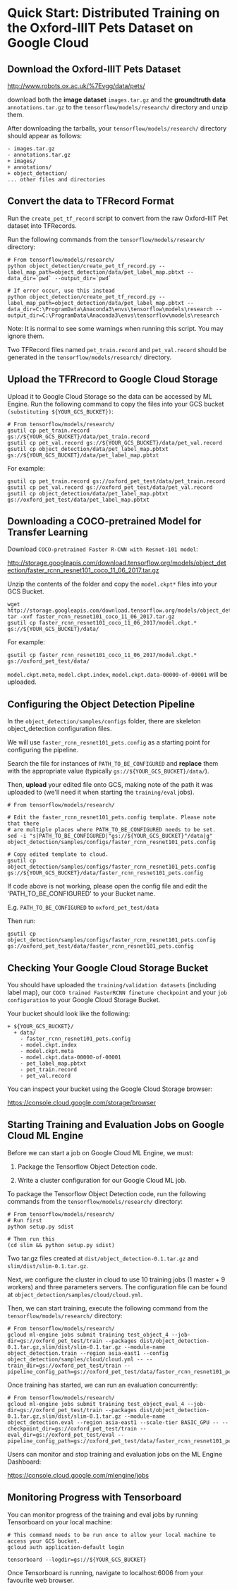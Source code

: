 # Quick Start: Distributed Training on the Oxford-IIIT Pets Dataset on Google Cloud

## Download the Oxford-IIIT Pets Dataset

http://www.robots.ox.ac.uk/%7Evgg/data/pets/

download both the **image dataset** ```images.tar.gz``` and the **groundtruth data** ```annotations.tar.gz``` to the ```tensorflow/models/research/``` directory and unzip them.

After downloading the tarballs, your ```tensorflow/models/research/``` directory should appear as follows:

```
- images.tar.gz
- annotations.tar.gz
+ images/
+ annotations/
+ object_detection/
... other files and directories
```

## Convert the data to TFRecord Format

Run the ```create_pet_tf_record``` script to convert from the raw Oxford-IIIT Pet dataset into TFRecords. 

Run the following commands from the ```tensorflow/models/research/``` directory:

```
# From tensorflow/models/research/
python object_detection/create_pet_tf_record.py --label_map_path=object_detection/data/pet_label_map.pbtxt --data_dir=`pwd` --output_dir=`pwd`

# If error occur, use this instead
python object_detection/create_pet_tf_record.py --label_map_path=object_detection/data/pet_label_map.pbtxt --data_dir=C:\ProgramData\Anaconda3\envs\tensorflow\models\research --output_dir=C:\ProgramData\Anaconda3\envs\tensorflow\models\research
```

Note: It is normal to see some warnings when running this script. You may ignore them.

Two TFRecord files named ```pet_train.record``` and ```pet_val.record``` should be generated in the ```tensorflow/models/research/``` directory.

## Upload the TFRrecord to Google Cloud Storage

Upload it to Google Cloud Storage so the data can be accessed by ML Engine. Run the following command to copy the files into your GCS bucket ```(substituting ${YOUR_GCS_BUCKET})```:

```
# From tensorflow/models/research/
gsutil cp pet_train.record gs://${YOUR_GCS_BUCKET}/data/pet_train.record
gsutil cp pet_val.record gs://${YOUR_GCS_BUCKET}/data/pet_val.record
gsutil cp object_detection/data/pet_label_map.pbtxt gs://${YOUR_GCS_BUCKET}/data/pet_label_map.pbtxt
```

For example:
```
gsutil cp pet_train.record gs://oxford_pet_test/data/pet_train.record
gsutil cp pet_val.record gs://oxford_pet_test/data/pet_val.record
gsutil cp object_detection/data/pet_label_map.pbtxt gs://oxford_pet_test/data/pet_label_map.pbtxt
```

## Downloading a COCO-pretrained Model for Transfer Learning

Download ```COCO-pretrained Faster R-CNN with Resnet-101 model```:

http://storage.googleapis.com/download.tensorflow.org/models/object_detection/faster_rcnn_resnet101_coco_11_06_2017.tar.gz

Unzip the contents of the folder and copy the ```model.ckpt*``` files into your GCS Bucket.

```
wget http://storage.googleapis.com/download.tensorflow.org/models/object_detection/faster_rcnn_resnet101_coco_11_06_2017.tar.gz
tar -xvf faster_rcnn_resnet101_coco_11_06_2017.tar.gz
gsutil cp faster_rcnn_resnet101_coco_11_06_2017/model.ckpt.* gs://${YOUR_GCS_BUCKET}/data/
```

For example:
```
gsutil cp faster_rcnn_resnet101_coco_11_06_2017/model.ckpt.* gs://oxford_pet_test/data/
```

```model.ckpt.meta```, ```model.ckpt.index```, ```model.ckpt.data-00000-of-00001``` will be uploaded.

## Configuring the Object Detection Pipeline

In the ```object_detection/samples/configs``` folder, there are skeleton object_detection configuration files. 

We will use ```faster_rcnn_resnet101_pets.config``` as a starting point for configuring the pipeline.

Search the file for instances of ```PATH_TO_BE_CONFIGURED``` and **replace** them with the appropriate value (typically ```gs://${YOUR_GCS_BUCKET}/data/```).

Then, **upload** your edited file onto GCS, making note of the path it was uploaded to (we'll need it when starting the ```training/eval``` jobs).

```
# From tensorflow/models/research/

# Edit the faster_rcnn_resnet101_pets.config template. Please note that there
# are multiple places where PATH_TO_BE_CONFIGURED needs to be set.
sed -i "s|PATH_TO_BE_CONFIGURED|"gs://${YOUR_GCS_BUCKET}"/data|g" object_detection/samples/configs/faster_rcnn_resnet101_pets.config

# Copy edited template to cloud.
gsutil cp object_detection/samples/configs/faster_rcnn_resnet101_pets.config gs://${YOUR_GCS_BUCKET}/data/faster_rcnn_resnet101_pets.config
```

If code above is not working, please open the config file and edit the 'PATH_TO_BE_CONFIGURED' to your Bucket name.

E.g. ```PATH_TO_BE_CONFIGURED``` to ```oxford_pet_test/data```

Then run:

```gsutil cp object_detection/samples/configs/faster_rcnn_resnet101_pets.config gs://oxford_pet_test/data/faster_rcnn_resnet101_pets.config```


## Checking Your Google Cloud Storage Bucket

You should have uploaded the ```training/validation datasets``` (including label map), our ```COCO trained FasterRCNN finetune checkpoint``` and your ```job configuration``` to your Google Cloud Storage Bucket. 

Your bucket should look like the following:

```
+ ${YOUR_GCS_BUCKET}/
  + data/
    - faster_rcnn_resnet101_pets.config
    - model.ckpt.index
    - model.ckpt.meta
    - model.ckpt.data-00000-of-00001
    - pet_label_map.pbtxt
    - pet_train.record
    - pet_val.record
```

You can inspect your bucket using the Google Cloud Storage browser:

https://console.cloud.google.com/storage/browser

## Starting Training and Evaluation Jobs on Google Cloud ML Engine

Before we can start a job on Google Cloud ML Engine, we must:

1. Package the Tensorflow Object Detection code.

2. Write a cluster configuration for our Google Cloud ML job.

To package the Tensorflow Object Detection code, run the following commands from the ```tensorflow/models/research/``` directory:

```
# From tensorflow/models/research/
# Run first
python setup.py sdist

# Then run this
(cd slim && python setup.py sdist)
```

Two tar.gz files created at ```dist/object_detection-0.1.tar.gz``` and ```slim/dist/slim-0.1.tar.gz```.

Next, we configure the cluster in cloud to use 10 training jobs (1 master + 9 workers) and three parameters servers. The configuration file can be found at ```object_detection/samples/cloud/cloud.yml```.

Then, we can start training, execute the following command from the ```tensorflow/models/research/``` directory:

```
# From tensorflow/models/research/
gcloud ml-engine jobs submit training test_object_4 --job-dir=gs://oxford_pet_test/train --packages dist/object_detection-0.1.tar.gz,slim/dist/slim-0.1.tar.gz --module-name object_detection.train --region asia-east1 --config object_detection/samples/cloud/cloud.yml -- --train_dir=gs://oxford_pet_test/train --pipeline_config_path=gs://oxford_pet_test/data/faster_rcnn_resnet101_pets.config
```

Once training has started, we can run an evaluation concurrently:
```
# From tensorflow/models/research/
gcloud ml-engine jobs submit training test_object_eval_4 --job-dir=gs://oxford_pet_test/train --packages dist/object_detection-0.1.tar.gz,slim/dist/slim-0.1.tar.gz --module-name object_detection.eval --region asia-east1 --scale-tier BASIC_GPU -- --checkpoint_dir=gs://oxford_pet_test/train --eval_dir=gs://oxford_pet_test/eval --pipeline_config_path=gs://oxford_pet_test/data/faster_rcnn_resnet101_pets.config
```

Users can monitor and stop training and evaluation jobs on the ML Engine Dashboard:

https://console.cloud.google.com/mlengine/jobs

## Monitoring Progress with Tensorboard

You can monitor progress of the training and eval jobs by running Tensorboard on your local machine:

```
# This command needs to be run once to allow your local machine to access your GCS bucket.
gcloud auth application-default login

tensorboard --logdir=gs://${YOUR_GCS_BUCKET}
```

Once Tensorboard is running, navigate to localhost:6006 from your favourite web browser.
